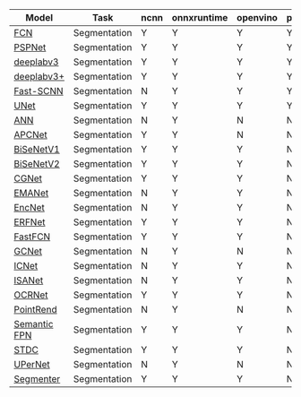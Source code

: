 | Model | Task | ncnn | onnxruntime | openvino | pplnn | tensorrt | torchscript |
|-----|-----|-----|-----|-----|-----|-----|-----|
| [FCN](https://github.com/open-mmlab/mmsegmentation/tree/1.x/configs/fcn) | Segmentation | Y | Y | Y | Y | N | Y |
| [PSPNet](https://github.com/open-mmlab/mmsegmentation/tree/1.x/configs/pspnet) | Segmentation | Y | Y | Y | Y | N | Y |
| [deeplabv3](https://github.com/open-mmlab/mmsegmentation/tree/1.x/configs/deeplabv3) | Segmentation | Y | Y | Y | Y | N | Y |
| [deeplabv3+](https://github.com/open-mmlab/mmsegmentation/tree/1.x/configs/deeplabv3+) | Segmentation | Y | Y | Y | Y | N | Y |
| [Fast-SCNN](https://github.com/open-mmlab/mmsegmentation/tree/1.x/configs/fast-scnn) | Segmentation | N | Y | Y | Y | N | Y |
| [UNet](https://github.com/open-mmlab/mmsegmentation/tree/1.x/configs/unet) | Segmentation | Y | Y | Y | Y | N | Y |
| [ANN](https://github.com/open-mmlab/mmsegmentation/tree/1.x/configs/ann) | Segmentation | N | Y | N | N | N | Y |
| [APCNet](https://github.com/open-mmlab/mmsegmentation/tree/1.x/configs/apcnet) | Segmentation | Y | Y | N | N | N | Y |
| [BiSeNetV1](https://github.com/open-mmlab/mmsegmentation/tree/1.x/configs/bisenetv1) | Segmentation | Y | Y | Y | N | N | Y |
| [BiSeNetV2](https://github.com/open-mmlab/mmsegmentation/tree/1.x/configs/bisenetv2) | Segmentation | Y | Y | Y | N | N | Y |
| [CGNet](https://github.com/open-mmlab/mmsegmentation/tree/1.x/configs/cgnet) | Segmentation | Y | Y | Y | N | N | Y |
| [EMANet](https://github.com/open-mmlab/mmsegmentation/tree/1.x/configs/emanet) | Segmentation | N | Y | Y | N | N | Y |
| [EncNet](https://github.com/open-mmlab/mmsegmentation/tree/1.x/configs/encnet) | Segmentation | N | Y | Y | N | N | Y |
| [ERFNet](https://github.com/open-mmlab/mmsegmentation/tree/1.x/configs/erfnet) | Segmentation | Y | Y | Y | N | Y | Y |
| [FastFCN](https://github.com/open-mmlab/mmsegmentation/tree/1.x/configs/fastfcn) | Segmentation | Y | Y | Y | N | N | Y |
| [GCNet](https://github.com/open-mmlab/mmsegmentation/tree/1.x/configs/gcnet) | Segmentation | N | Y | N | N | N | Y |
| [ICNet](https://github.com/open-mmlab/mmsegmentation/tree/1.x/configs/icnet) | Segmentation | N | Y | Y | N | N | Y |
| [ISANet](https://github.com/open-mmlab/mmsegmentation/tree/1.x/configs/isanet) | Segmentation | N | Y | Y | N | N | N |
| [OCRNet](https://github.com/open-mmlab/mmsegmentation/tree/1.x/configs/ocrnet) | Segmentation | Y | Y | Y | N | Y | Y |
| [PointRend](https://github.com/open-mmlab/mmsegmentation/tree/1.x/configs/pointrend) | Segmentation | N | Y | N | N | N | Y |
| [Semantic FPN](https://github.com/open-mmlab/mmsegmentation/tree/1.x/configs/sem_fpn) | Segmentation | Y | Y | Y | N | Y | Y |
| [STDC](https://github.com/open-mmlab/mmsegmentation/tree/1.x/configs/stdc) | Segmentation | Y | Y | Y | N | N | Y |
| [UPerNet](https://github.com/open-mmlab/mmsegmentation/tree/1.x/configs/upernet) | Segmentation | N | Y | N | N | N | Y |
| [Segmenter](https://github.com/open-mmlab/mmsegmentation/tree/1.x/configs/segmenter) | Segmentation | Y | Y | Y | N | Y | Y |
